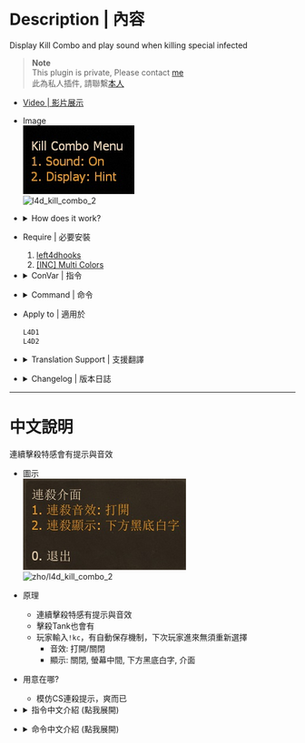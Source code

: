 
# Description | 內容
Display Kill Combo and play sound when killing special infected

> __Note__ <br/>
This plugin is private, Please contact [me](https://github.com/fbef0102/Game-Private_Plugin#私人插件列表-private-plugins-list)<br/>
此為私人插件, 請聯繫[本人](https://github.com/fbef0102/Game-Private_Plugin#私人插件列表-private-plugins-list)

* [Video | 影片展示](https://youtu.be/klrjfJlCVNI)

* Image
    <br/>![l4d_kill_combo_1](image/l4d_kill_combo_1.jpg)
    <br/>![l4d_kill_combo_2](image/l4d_kill_combo_2.gif)

* <details><summary>How does it work?</summary>

    * Display multi kill text and play sound when player keep killing special infected
	* Type ```!kc```, Settings will be saved to sCookiesCached. Player will have same settings if rejoin server next time.
        * Sound: on/off sound
        * Display: Off, Center text, Hint, Menu
</details>

* Require | 必要安裝
	1. [left4dhooks](https://forums.alliedmods.net/showthread.php?t=321696)
	2. [[INC] Multi Colors](https://github.com/fbef0102/L4D1_2-Plugins/releases/tag/Multi-Colors)

* <details><summary>ConVar | 指令</summary>

	* cfg/sourcemod/l4d_kill_combo.cfg
        ```php
        // 0=Plugin off, 1=Plugin on.
        l4d_kill_combo_enable "1"

        // Accumulate S.I kill combo within this time
        l4d_kill_combo_time "4.0"

        // Reset Count combo if receive this amount of damage during combo (0=off)
        l4d_kill_combo_damage "10.0"

        // 0=Accumulate kill combo from first kill. 1=Accumulate kill combo if keep killing S.I.
        l4d_kill_combo_type "1"

        // Play sound file when first kill (relative to to sound/, empty=No Sound)
        l4d_kill_combo_sound_1 "ui/littlereward.wav"

        // Play sound file when double kill (relative to to sound/, empty=No Sound)
        l4d_kill_combo_sound_2 "ui/beep07.wav"

        // Play sound file when triple kill (relative to to sound/, empty=No Sound)
        l4d_kill_combo_sound_3 "ui/beep22.wav"

        // Play sound file when 4th kill (relative to to sound/, empty=No Sound)
        l4d_kill_combo_sound_4 "ui/beepclear.wav"

        // Play sound file when 5th kill (relative to to sound/, empty=No Sound)
        l4d_kill_combo_sound_5 "ui/gift_drop.wav"

        // Play sound file when 6th kill (relative to to sound/, empty=No Sound)
        l4d_kill_combo_sound_6 "ui/bigreward.wav"

        // Play sound file when 7th kill (relative to to sound/, empty=No Sound)
        l4d_kill_combo_sound_7 "ui/menu_enter05.wav"

        // Play sound file when 8th kill (relative to to sound/, empty=No Sound)
        l4d_kill_combo_sound_8 "ui/survival_medal.wav"

        // Play sound file when 9+ kill (relative to to sound/, empty=No Sound)
        l4d_kill_combo_sound_multi "ui/survival_teamrec.wav"

        // If 1, Announce player's kill combo in chatbox (0=off)
        l4d_kill_combo_notify_all "1"

        // If player's kill combo >= this valve, announce kill combo in chatbox
        l4d_kill_combo_notify_number "5"
        ```
</details>

* <details><summary>Command | 命令</summary>
    
	* **Open menu for kill combo**
		```php
		sm_kc
		```
</details>

* Apply to | 適用於
    ```
    L4D1
    L4D2
    ```

* <details><summary>Translation Support | 支援翻譯</summary>

	```
	English
	繁體中文
	简体中文
	```
</details>

* <details><summary>Changelog | 版本日誌</summary>

    * v1.1 (2024-1-9)
        * Update translation
        * Add "Display: Menu"

    * v1.0 (2022-12-7)
	    * Initial Release
</details>

- - - -
# 中文說明
連續擊殺特感會有提示與音效

* 圖示
    <br/>![zho/l4d_kill_combo_1](image/zho/l4d_kill_combo_1.jpg)
    <br/>![zho/l4d_kill_combo_2](image/zho/l4d_kill_combo_2.gif)
* 原理
    * 連續擊殺特感有提示與音效
    * 擊殺Tank也會有
    * 玩家輸入```!kc```，有自動保存機制，下次玩家進來無須重新選擇
        * 音效: 打開/關閉
        * 顯示: 關閉, 螢幕中間, 下方黑底白字, 介面

* 用意在哪?
    * 模仿CS連殺提示，爽而已

* <details><summary>指令中文介紹 (點我展開)</summary>

	* cfg/sourcemod/l4d_kill_combo.cfg
        ```php
        // 0=關閉插件, 1=啟動插件
        l4d_kill_combo_enable "1"

        // 4秒內累積特感擊殺
        l4d_kill_combo_time "4.0"

        // 在累積特感擊殺期間如果受到10滴以上的傷害則停止計算 (0=關閉這項功能)
        l4d_kill_combo_damage "10.0"

        // 0=從第一個殺死的特感開始，計算4秒內累積的特感擊殺數
        // 1=只要4秒內持續殺死特感，特感擊殺數可以不斷累積
        l4d_kill_combo_type "1"

        // 首殺的音效 (路徑相對於 sound 資料夾, 空白=無音效)
        l4d_kill_combo_sound_1 "ui/littlereward.wav"

        // 雙殺的音效 (路徑相對於 sound 資料夾, 空白=無音效)
        l4d_kill_combo_sound_2 "ui/beep07.wav"

        // 三連殺的音效 (路徑相對於 sound 資料夾, 空白=無音效)
        l4d_kill_combo_sound_3 "ui/beep22.wav"

        // 4連殺的音效 (路徑相對於 sound 資料夾, 空白=無音效)
        l4d_kill_combo_sound_4 "ui/beepclear.wav"

        // 5連殺的音效 (路徑相對於 sound 資料夾, 空白=無音效)
        l4d_kill_combo_sound_5 "ui/gift_drop.wav"

        // 6連殺的音效 (路徑相對於 sound 資料夾, 空白=無音效)
        l4d_kill_combo_sound_6 "ui/bigreward.wav"

        // 7連殺的音效 (路徑相對於 sound 資料夾, 空白=無音效)
        l4d_kill_combo_sound_7 "ui/menu_enter05.wav"

        // 8連殺的音效 (路徑相對於 sound 資料夾, 空白=無音效)
        l4d_kill_combo_sound_8 "ui/survival_medal.wav"

        // 9連殺以上的音效 (路徑相對於 sound 資料夾, 空白=無音效)
        l4d_kill_combo_sound_multi "ui/survival_teamrec.wav"

        // 為1時，將自己的擊殺數顯示給所有玩家 + 並在頭上冒出獎盃的特效
        l4d_kill_combo_notify_all "1"

        // 當自己的擊殺數大於或等於此指令值，在聊天框打印自己的擊殺數，顯示給所有玩家
        l4d_kill_combo_notify_number "5"
        ```
</details>

* <details><summary>命令中文介紹 (點我展開)</summary>
    
	* **打開擊殺介面**
		```php
		sm_kc
		```
</details>